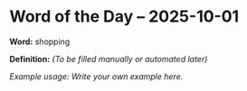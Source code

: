 # Word of the Day – 2025-10-01

**Word:** shopping

**Definition:** _(To be filled manually or automated later)_

*Example usage:* _Write your own example here._
